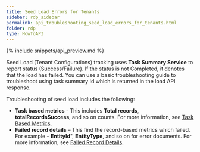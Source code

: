 ```yaml
---
title: Seed Load Errors for Tenants
sidebar: rdp_sidebar
permalink: api_troubleshooting_seed_load_errors_for_tenants.html
folder: rdp
type: HowToAPI
---
```


{% include snippets/api_preview.md %}

Seed Load (Tenant Configurations) tracking uses **Task Summary Service** to report status (Success/Failure). If the status is not Completed, it denotes that the load has failed. You can use a basic troubleshooting guide to troubleshoot using task summary Id which is returned in the load API response.

Troubleshooting of seed load includes the following:
* **Task based metrics** - This includes **Total records**, **totalRecordsSuccess**, and so on counts. For more information, see [Task Based Metrics](api_troubleshooting_task_based_metrics.html).
* **Failed record details** – This find the record-based metrics which failed. For example - **EntityId**", **EntityType**, and so on for error documents. For more information, see [Failed Record Details](api_troubleshooting_failed_record_details.html).
